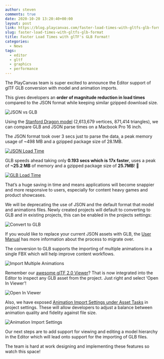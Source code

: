 ```yaml
---
author: steven
comments: true
date: 2020-10-20 13:20:40+00:00
layout: post
link: https://blog.playcanvas.com/faster-load-times-with-gltfs-glb-format/
slug: faster-load-times-with-gltfs-glb-format
title: Faster Load Times with glTF's GLB Format!
categories:
  - News
tags:
  - editor
  - gltf
  - graphics
  - performance
---
```


The PlayCanvas team is super excited to announce the Editor support of glTF GLB conversion with model and animation imports.

This gives developers an **order of magnitude reduction in load times** compared to the JSON format while keeping similar gzipped download size.

![JSON vs GLB](/img/json-vs-glb.gif)

Using the [Stanford Dragon model](http://graphics.stanford.edu/data/3Dscanrep/) (2,613,679 vertices, 871,414 triangles), we can compare GLB and JSON parse times on a Macbook Pro 16 inch.

The JSON format took over 3 secs just to parse the data, a peak memory usage of ~498 MB and a gzipped package size of 28.1MB.

[![JSON Load Time](/img/performance-json.png)](/img/performance-json.png)

GLB speeds ahead taking only **0.193 secs which is 17x faster**, uses a peak of **~25.2 MB** of memory and a gzipped package size of **25.7MB**! 🚀

[![GLB Load Time](/img/performance-glb.png)](/img/performance-glb.png)

That’s a huge saving in time and means applications will become snappier and more responsive to users, especially for content heavy games and product showcases.

We will be deprecating the use of JSON and the default format that model and animations files. Newly created projects will default to converting to GLB and in existing projects, this can be enabled in the projects settings:

![Convert to GLB](/img/editor-convert-to-glb.png)

If you would like to replace your current JSON assets with GLB, the [User Manual](https://developer.playcanvas.com/user-manual/assets/importing/) has more information about the process to migrate over.

The conversion to GLB supports the importing of multiple animations in a single FBX which will help improve content workflows.

![Import Multiple Animations](/img/editor-import-multiple-animations.gif)

Remember our [awesome glTF 2.0 Viewer](https://blog.playcanvas.com/playcanvas-launches-gltf-2-0-viewer-tool/)? That is now integrated into the Editor to inspect any GLB asset from the project. Just right and select ‘Open In Viewer’!

![Open In Viewer](/img/editor-open-in-viewer.gif)

Also, we have exposed [Animation Import Settings under Asset Tasks](https://developer.playcanvas.com/user-manual/assets/animation/) in project settings. These will allow developers to adjust a balance between animation quality and fidelity against file size.

![Animation Import Settings](https://developer.playcanvas.com/images/user-manual/assets/animation/animation-import-settings.png)

Our next steps are to add support for viewing and editing a model hierarchy in the Editor which will lead onto support for the importing of GLB files.

The team is hard at work designing and implementing these features so watch this space!
